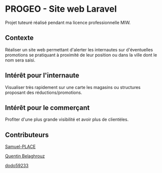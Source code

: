 # PROGEO - Site web Laravel

Projet tuteuré réalisé pendant ma licence professionnelle MIW.

## Contexte

Réaliser un site web permettant d'alerter les internautes sur d'éventuelles promotions se pratiquant à proximité de leur position ou dans la ville dont le nom sera saisi.


## Intérêt pour l'internaute

Visualiser très rapidement sur une carte les magasins ou structures proposant des réductions/promotions.


## Intérêt pour le commerçant

Profiter d'une plus grande visibilité et avoir plus de clientèles.

## Contributeurs

[Samuel-PLACE](https://github.com/Samuel-PLACE)

[Quentin Belaghrouz](https://github.com/QuentinBELAGHROUZ)

[dodo59233](https://github.com/dodo59233)
